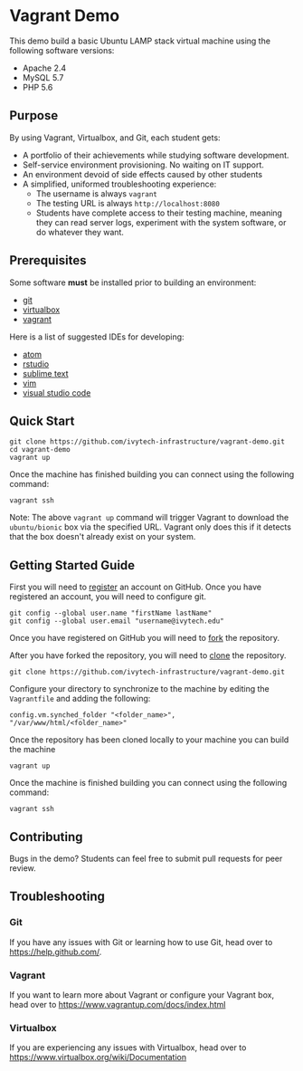 # Vagrant Demo
This demo build a basic Ubuntu LAMP stack virtual machine using the following software versions:
 * Apache 2.4
 * MySQL 5.7
 * PHP 5.6

## Purpose
By using Vagrant, Virtualbox, and Git, each student gets:
  - A portfolio of their achievements while studying software development.
  - Self-service environment provisioning.  No waiting on IT support.
  - An environment devoid of side effects caused by other students
  - A simplified, uniformed troubleshooting experience:
    - The username is always `vagrant`
    - The testing URL is always `http://localhost:8080`
    - Students have complete access to their testing machine, meaning they can
      read server logs, experiment with the system software, or do whatever they want.

## Prerequisites
Some software **must** be installed prior to building an environment:

  - [git](https://git-scm.com/downloads)
  - [virtualbox](https://www.virtualbox.org/)
  - [vagrant](https://vagrantup.com/)

Here is a list of suggested IDEs for developing:
  - [atom](https://atom.io)
  - [rstudio](https://www.rstudio.com)
  - [sublime text](https://sublimetext.com)
  - [vim](https://vim.org)
  - [visual studio code](https://code.visualstudio.com/)

## Quick Start
```
git clone https://github.com/ivytech-infrastructure/vagrant-demo.git
cd vagrant-demo
vagrant up
```

Once the machine has finished building you can connect using the following command:
```
vagrant ssh 
```

Note: The above `vagrant up` command will trigger Vagrant to download the `ubuntu/bionic` box via the specified URL.
Vagrant only does this if it detects that the box doesn't already exist on your system.

## Getting Started Guide
First you will need to [register](https://github.com/join/) an account on GitHub.  Once you have registered an account,
you will need to configure git.

```
git config --global user.name "firstName lastName"
git config --global user.email "username@ivytech.edu"
```

Once you have registered on GitHub you will need to [fork](https://help.github.com/articles/fork-a-repo/) the repository.

After you have forked the repository, you will need to [clone](https://help.github.com/articles/cloning-a-repository/) the repository.
```
git clone https://github.com/ivytech-infrastructure/vagrant-demo.git
```

Configure your directory to synchronize to the machine by editing the `Vagrantfile` and adding the following:
```
config.vm.synched_folder "<folder_name>", "/var/www/html/<folder_name>"
```

Once the repository has been cloned locally to your machine you can build the machine
```
vagrant up
```

Once the machine is finished building you can connect using the following command:
```
vagrant ssh
```

## Contributing
Bugs in the demo?  Students can feel free to submit pull requests for peer review.

## Troubleshooting
### Git
If you have any issues with Git or learning how to use Git, head over to https://help.github.com/.

### Vagrant
If you want to learn more about Vagrant or configure your Vagrant box, head over to https://www.vagrantup.com/docs/index.html

### Virtualbox
If you are experiencing any issues with Virtualbox, head over to https://www.virtualbox.org/wiki/Documentation
